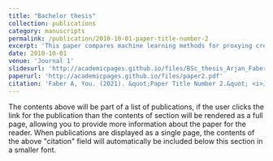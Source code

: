 ```yaml
---
title: "Bachelor thesis"
collection: publications
category: manuscripts
permalink: /publication/2010-10-01-paper-title-number-2
excerpt: 'This paper compares machine learning methods for proxying credit spreads.'
date: 2010-10-01
venue: 'Journal 1'
slidesurl: 'http://academicpages.github.io/files/BSc_thesis_Arjan_Faber.pdf'
paperurl: 'http://academicpages.github.io/files/paper2.pdf'
citation: 'Faber A, You. (2021). &quot;Paper Title Number 2.&quot; <i>Journal 1</i>. 1(2).'
---
```


The contents above will be part of a list of publications, if the user clicks the link for the publication than the contents of section will be rendered as a full page, allowing you to provide more information about the paper for the reader. When publications are displayed as a single page, the contents of the above "citation" field will automatically be included below this section in a smaller font.
